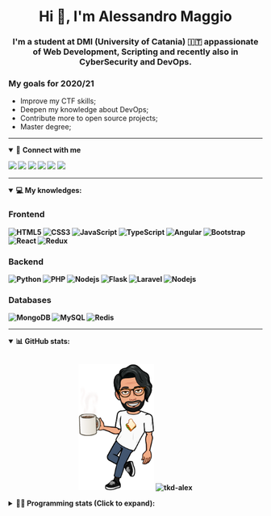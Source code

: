 <h1 align="center">Hi 👋, I'm Alessandro Maggio</h1>
<h3 align="center">I'm a student at DMI (University of Catania) 🇮🇹 appassionate of Web Development, Scripting and recently also in CyberSecurity and DevOps.</h3>

### My goals for 2020/21
- Improve my CTF skills;
- Deepen my knowledge about DevOps;
- Contribute more to open source projects;
- Master degree;

____

<details open>
<summary>🤝 <b>Connect with me<b></summary>

<p align = "center">

[<img src="https://img.shields.io/badge/twitter-1DA1F2.svg?&style=for-the-badge&logo=twitter&logoColor=white" />](https://twitter.com/TkdAxel)
[<img src ="https://img.shields.io/badge/portfolio-web-%23.svg?&style=for-the-badge&logo=&logoColor=white%22">](https://alessandromaggio.it/)
[<img src ="https://img.shields.io/badge/Telegram-1ca0f1.svg?&style=for-the-badge&logo=Telegram&logoColor=white%22&link=https://t.me/TkdAlex">](https://t.me/TkdAlex/)
[<img src="https://img.shields.io/badge/gmail-c14438.svg?&style=for-the-badge&logo=Gmail&logoColor=white&link=mailto:alex.tkd.alex@gmail.com"/>](mailto:alex.tkd.alex@gmail.com)
[<img src="https://img.shields.io/badge/linkedin-0077B5.svg?&style=for-the-badge&logo=linkedin&logoColor=white" />](https://www.linkedin.com/in/aalessandromaggio/)
[<img src = "https://img.shields.io/badge/instagram-E4405F.svg?&style=for-the-badge&logo=instagram&logoColor=white">](https://www.instagram.com/tkd_alex/)
<!--- [![Visits Badge](https://badges.pufler.dev/visits/tkd-alex/tkd-alex?style=for-the-badge&color=blue)](https://github.com/tkd-alex/tkd-alex) -->

</p>

</details>

---

<details open>
<summary>💻 <b>My knowledges</b>: </summary>

### Frontend
![HTML5](https://img.shields.io/badge/-HTML5-E34F26.svg?style=for-the-badge&logo=html5&logoColor=ffffff)
![CSS3](https://img.shields.io/badge/-CSS3-1572B6.svg?style=for-the-badge&logo=css3)
![JavaScript](https://img.shields.io/badge/-JavaScript-282C34?style=for-the-badge&logo=javascript)
![TypeScript](https://img.shields.io/badge/-TypeScript-007ACC?style=for-the-badge&logo=typescript)
![Angular](https://img.shields.io/badge/-Angular-DD0031?style=for-the-badge&logo=angular)
![Bootstrap](https://img.shields.io/badge/-Bootstrap-563D7C.svg?style=for-the-badge&logo=bootstrap)
![React](https://img.shields.io/badge/-React-282C34.svg?style=for-the-badge&logo=react&logoColor=ffffff)
![Redux](https://img.shields.io/badge/-Redux-764ABC.svg?style=for-the-badge&logo=redux)

### Backend
![Python](https://img.shields.io/badge/-Python-3776AB.svg?style=for-the-badge&logo=Python&logoColor=ffffff)
![PHP](https://img.shields.io/badge/-PHP-777BB4.svg?style=for-the-badge&logo=PHP&logoColor=ffffff)
![Nodejs](https://img.shields.io/badge/-Bash-4EAA25.svg?style=for-the-badge&logo=gnu-bash&logoColor=ffffff)
![Flask](https://img.shields.io/badge/-Flask-282C34.svg?style=for-the-badge&logo=flask)
![Laravel](https://img.shields.io/badge/-Laravel-FF2D20.svg?style=for-the-badge&logo=laravel&logoColor=ffffff)
![Nodejs](https://img.shields.io/badge/-Nodejs-339933.svg?style=for-the-badge&logo=Node.js&logoColor=ffffff)

### Databases
![MongoDB](https://img.shields.io/badge/-MongoDB-47A248?style=for-the-badge&logo=mongodb&logoColor=ffffff)
![MySQL](https://img.shields.io/badge/-MySQL-4479A1?style=for-the-badge&logo=mysql&logoColor=ffffff)
![Redis](https://img.shields.io/badge/-Redis-DC382D?style=for-the-badge&logo=Redis&logoColor=ffffff)

</details>

---

<details open>
 <summary>📊 <b>GitHub stats</b>: </summary>

<br>

<p align = "center">
    <img src="https://raw.githubusercontent.com/Tkd-Alex/tkd-alex/master/images/321517cd-ff68-41a7-b0d1-e765680568a7-8b6448d9-c944-4146-b633-adbdd25cb471-v1.png" height="250" />
    <img src="https://github-readme-stats.vercel.app/api?username=tkd-alex&show_icons=true&count_private=true&hide_border=true&line_height=25" alt="tkd-alex">
</p>

</design>

<details>
 <summary>👨‍💻 <b>Programming stats (Click to expand)</b>: </summary>
 
<!--START_SECTION:waka-->
**I'm an Early 🐤** 

```text
🌞 Morning    399 commits    █████░░░░░░░░░░░░░░░░░░░░   21.77% 
🌆 Daytime    750 commits    ██████████░░░░░░░░░░░░░░░   40.92% 
🌃 Evening    639 commits    ████████░░░░░░░░░░░░░░░░░   34.86% 
🌙 Night      45 commits     ░░░░░░░░░░░░░░░░░░░░░░░░░   2.45%

```
📅 **I'm Most Productive on Wednesday** 

```text
Monday       302 commits    ████░░░░░░░░░░░░░░░░░░░░░   16.48% 
Tuesday      307 commits    ████░░░░░░░░░░░░░░░░░░░░░   16.75% 
Wednesday    344 commits    ████░░░░░░░░░░░░░░░░░░░░░   18.77% 
Thursday     309 commits    ████░░░░░░░░░░░░░░░░░░░░░   16.86% 
Friday       221 commits    ███░░░░░░░░░░░░░░░░░░░░░░   12.06% 
Saturday     176 commits    ██░░░░░░░░░░░░░░░░░░░░░░░   9.6% 
Sunday       174 commits    ██░░░░░░░░░░░░░░░░░░░░░░░   9.49%

```


📊 **This Week I Spent My Time On** 

```text
⌚︎ Time Zone: Europe/Rome

💬 Programming Languages: 
Python                   11 hrs 3 mins       █████████████░░░░░░░░░░░░   54.52% 
HTML                     5 hrs 46 mins       ███████░░░░░░░░░░░░░░░░░░   28.45% 
JavaScript               1 hr 24 mins        █░░░░░░░░░░░░░░░░░░░░░░░░   6.92% 
Text                     1 hr 7 mins         █░░░░░░░░░░░░░░░░░░░░░░░░   5.58% 
Other                    20 mins             ░░░░░░░░░░░░░░░░░░░░░░░░░   1.65%

🔥 Editors: 
Sublime Text             12 hrs 23 mins      ███████████████░░░░░░░░░░   61.09% 
VS Code                  7 hrs 53 mins       █████████░░░░░░░░░░░░░░░░   38.91%

🐱‍💻 Projects: 
Unknown Project          9 hrs 13 mins       ███████████░░░░░░░░░░░░░░   45.47% 
whatsapp-analyzer        4 hrs 13 mins       █████░░░░░░░░░░░░░░░░░░░░   20.81% 
awsuite                  2 hrs 29 mins       ███░░░░░░░░░░░░░░░░░░░░░░   12.27% 
argon-dashboard          1 hr 5 mins         █░░░░░░░░░░░░░░░░░░░░░░░░   5.41% 
TG-Dump                  1 hr 1 min          █░░░░░░░░░░░░░░░░░░░░░░░░   5.1%

💻 Operating System: 
Linux                    20 hrs 16 mins      █████████████████████████   100.0%

```

**I Mostly Code in Python** 

```text
Python                   27 repos            ██████████░░░░░░░░░░░░░░░   40.3% 
JavaScript               10 repos            ███░░░░░░░░░░░░░░░░░░░░░░   14.93% 
PHP                      5 repos             █░░░░░░░░░░░░░░░░░░░░░░░░   7.46% 
CSS                      5 repos             █░░░░░░░░░░░░░░░░░░░░░░░░   7.46% 
HTML                     5 repos             █░░░░░░░░░░░░░░░░░░░░░░░░   7.46%

```



<!--END_SECTION:waka-->

</details>
